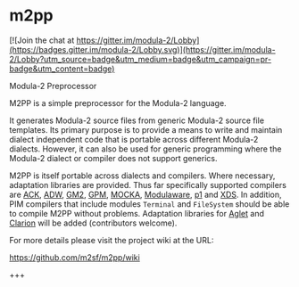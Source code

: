 # m2pp

[![Join the chat at https://gitter.im/modula-2/Lobby](https://badges.gitter.im/modula-2/Lobby.svg)](https://gitter.im/modula-2/Lobby?utm_source=badge&utm_medium=badge&utm_campaign=pr-badge&utm_content=badge)

Modula-2 Preprocessor

M2PP is a simple preprocessor for the Modula-2 language.

It generates Modula-2 source files from generic Modula-2 source file templates. Its primary purpose is to provide a means to write and maintain dialect independent code that is portable across different Modula-2 dialects. However, it can also be used for generic programming where the Modula-2 dialect or compiler does not support generics.

M2PP is itself portable across dialects and compilers. Where necessary, adaptation libraries are provided. Thus far specifically supported compilers are [ACK](http://tack.sourceforge.net/olddocs/m2ref.html), [ADW](https://www.modula2.org/adwm2/), [GM2](http://nongnu.org/gm2/homepage.html), [GPM](https://github.com/k-john-gough/gpmclr), [MOCKA](http://www.info.uni-karlsruhe.de/projects.php/id=37&lang=en), [Modulaware](https://www.modulaware.com/mwcvms.htm), [p1](http://modula2.awiedemann.de/) and [XDS](https://www.excelsior-usa.com/xds.html). In addition, PIM compilers that include modules `Terminal` and `FileSystem` should be able to compile M2PP without problems. Adaptation libraries for [Aglet](http://aglet.web.runbox.net/) and [Clarion](http://www.softvelocity.com/) will be added (contributors welcome).

For more details please visit the project wiki at the URL:

https://github.com/m2sf/m2pp/wiki

+++
